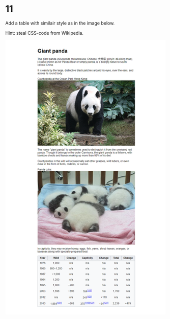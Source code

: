 # 11

Add a table with similair style as in the image below.

Hint: steal CSS-code from Wikipedia.





![](11-Table.png)